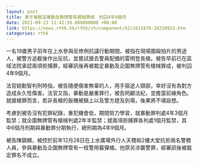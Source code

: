 ```yaml
---
layout: post
title: 男子被裁定暴動及無牌管有槍械罪成　判囚4年9個月
date: 2021-09-23 11:42:59.000000000 +08:00
link: https://news.rthk.hk/rthk/ch/component/k2/1611878-20210923.htm
categories: rthk
---
```


一名19歲男子前年在上水參與反修例抗議行動期間，被指在現場圍毆拍片的男途人，被警方追截後作出反抗，並嘗試搶去警員配備的雷明登長槍。被告早前已在區域法院承認兩項拒捕罪，經審訊後再被裁定暴動及企圖無牌管有槍械罪成，被判囚4年9個月。

法官姚勳智判刑時指，被告隨便傷害無辜的人，用手箍途人頸部，幸好沒有為對方造成永久性傷害。法官又指，暴動是嚴重罪行，被告罔顧法紀，並擔當前線角色。就搶槍罪而言，若非長槍的扳機被鎖上以及警方趕及到場，後果將不堪設想。

考慮到被告沒有犯罪紀錄，重犯機會低，期間努力學習，就暴動罪判處4年3個月監禁；就企圖無牌管有槍械判處2年半監禁；就兩項拒捕罪各判處1個月監禁，其中6個月刑期與暴動罪分期執行，總刑期為4年9個月。

被告陳鎮顯，被控於前年12月28日在上水廣場外行人天橋和2樓大堂抗拒兩名警務人員，參與暴動及企圖無牌管有一枝警用霰彈槍。他原另涉襲警罪，經審訊後被裁定罪名不成立。
